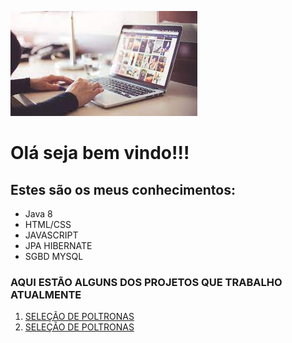 ![OLÁ!](https://github.com/Michael365-Soares/Michael365-Soares/blob/main/download.jpg)   

# Olá seja bem vindo!!!  
## Estes são os meus conhecimentos:

* Java 8
* HTML/CSS
* JAVASCRIPT
* JPA HIBERNATE
* SGBD MYSQL  

### **AQUI ESTÃO ALGUNS DOS PROJETOS QUE TRABALHO ATUALMENTE**  
1. [SELEÇÃO DE POLTRONAS](https://github.com/Michael365-Soares/seleciona_poltronas.git)
1. [SELEÇÃO DE POLTRONAS](https://github.com/Michael365-Soares/.git)
